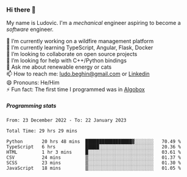 ### Hi there 👋

My name is Ludovic. I'm a *mechanical* engineer aspiring to become a *software* engineer.

 🔭 I’m currently working on a wildfire management platform<br/>
 🌱 I’m currently learning TypeScript, Angular, Flask, Docker<br/>
 👯 I’m looking to collaborate on open source projects<br/>
 🤔 I’m looking for help with C++/Python bindings<br/>
 💬 Ask me about renewable energy or cats<br/>
 📫 How to reach me: ludo.beghin@gmail.com or [Linkedin](https://www.linkedin.com/in/ludovic-beghin/)<br/>
 😄 Pronouns: He/Him<br/>
 ⚡ Fun fact: The first time I programmed was in [Algobox](https://fr.wikipedia.org/wiki/Algobox)<br/>

##### Programming stats
<!--START_SECTION:waka-->

```text
From: 23 December 2022 - To: 22 January 2023

Total Time: 29 hrs 29 mins

Python       20 hrs 48 mins  █████████████████▓░░░░░░░   70.49 %
TypeScript   6 hrs           █████░░░░░░░░░░░░░░░░░░░░   20.36 %
HTML         1 hr 3 mins     █░░░░░░░░░░░░░░░░░░░░░░░░   03.61 %
CSV          24 mins         ▒░░░░░░░░░░░░░░░░░░░░░░░░   01.37 %
SCSS         23 mins         ▒░░░░░░░░░░░░░░░░░░░░░░░░   01.30 %
JavaScript   18 mins         ▒░░░░░░░░░░░░░░░░░░░░░░░░   01.05 %
```

<!--END_SECTION:waka-->
